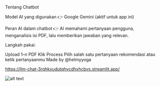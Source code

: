 Tentang Chatbot

Model AI yang digunakan
👉 Google Gemini (aktif untuk app ini)

Peran AI dalam chatbot
👉 AI memahami pertanyaan pengguna, menganalisis isi PDF, lalu memberikan jawaban yang relevan.

Langkah pakai:

Upload 1–n PDF
Klik Process
Pilih salah satu pertanyaan rekomendasi atau ketik pertanyaanmu
Made by @helmyyoga

https://llm-chat-3rqhkxudutqhvcdhxhcbvs.streamlit.app/



![alt text](https://i.imgur.com/ZqnigFP.png)



